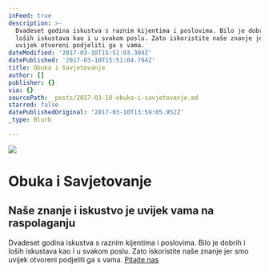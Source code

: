 ```yaml
---
inFeed: true
description: >-
  Dvadeset godina iskustva s raznim kijentima i poslovima. Bilo je dobrih i
  loših iskustava kao i u svakom poslu. Zato iskoristite naše znanje jer smo
  uvijek otvoreni podjeliti ga s vama.
dateModified: '2017-03-10T15:51:03.304Z'
datePublished: '2017-03-10T15:51:04.794Z'
title: Obuka i Savjetovanje
author: []
publisher: {}
via: {}
sourcePath: _posts/2017-03-10-obuka-i-savjetovanje.md
starred: false
datePublishedOriginal: '2017-03-10T13:59:05.952Z'
_type: Blurb

---
```

![](https://imgflo.herokuapp.com/graph/2b2431f8e7ba7b0/ab927f1a0a536c835383030499a54d2d/croprotate.jpg?cropheight=3624&cropwidth=5219&degrees=0&input=https%3A%2F%2Fthe-grid-user-content.s3-us-west-2.amazonaws.com%2F94066c45-c328-4e2a-a638-a1be686f9212.jpg&x=0&y=0)

# Obuka i Savjetovanje

## Naše znanje i iskustvo je uvijek vama na raspolaganju

Dvadeset godina iskustva s raznim kijentima i poslovima. Bilo je dobrih i loših iskustava kao i u svakom poslu. Zato iskoristite naše znanje jer smo uvijek otvoreni podjeliti ga s vama.
[Pitajte nas][0]

[0]: https://docs.google.com/forms/d/e/1FAIpQLScdOVsi3x4G0Lhj3_OM6jahpukJaGd1BQo7SdDcZ_cg58LITg/viewform